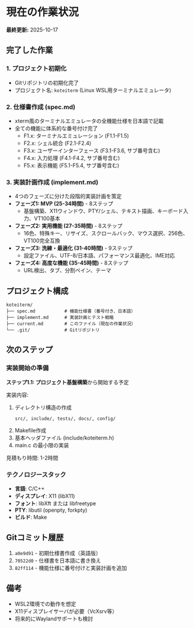 # 現在の作業状況

**最終更新:** 2025-10-17

## 完了した作業

### 1. プロジェクト初期化
- Gitリポジトリの初期化完了
- プロジェクト名: `koteiterm` (Linux WSL用ターミナルエミュレータ)

### 2. 仕様書作成 (spec.md)
- xterm風のターミナルエミュレータの全機能仕様を日本語で記載
- 全ての機能に体系的な番号付け完了
  - F1.x: ターミナルエミュレーション (F1.1-F1.5)
  - F2.x: シェル統合 (F2.1-F2.4)
  - F3.x: ユーザーインターフェース (F3.1-F3.6, サブ番号含む)
  - F4.x: 入力処理 (F4.1-F4.2, サブ番号含む)
  - F5.x: 表示機能 (F5.1-F5.4, サブ番号含む)

### 3. 実装計画作成 (implement.md)
- 4つのフェーズに分けた段階的実装計画を策定
- **フェーズ1: MVP (25-34時間)** - 8ステップ
  - 基盤構築、X11ウィンドウ、PTY/シェル、テキスト描画、キーボード入力、VT100基本
- **フェーズ2: 実用機能 (27-35時間)** - 8ステップ
  - 16色、特殊キー、リサイズ、スクロールバック、マウス選択、256色、VT100完全互換
- **フェーズ3: 洗練・最適化 (31-40時間)** - 9ステップ
  - 設定ファイル、UTF-8/日本語、パフォーマンス最適化、IME対応
- **フェーズ4: 高度な機能 (35-45時間)** - 8ステップ
  - URL検出、タブ、分割ペイン、テーマ

## プロジェクト構成

```
koteiterm/
├── spec.md           # 機能仕様書（番号付き、日本語）
├── implement.md      # 実装計画とテスト戦略
├── current.md        # このファイル（現在の作業状況）
└── .git/             # Gitリポジトリ
```

## 次のステップ

### 実装開始の準備
**ステップ1.1: プロジェクト基盤構築**から開始する予定

実装内容:
1. ディレクトリ構造の作成
   ```
   src/, include/, tests/, docs/, config/
   ```
2. Makefile作成
3. 基本ヘッダファイル (include/koteiterm.h)
4. main.c の最小限の実装

見積もり時間: 1-2時間

### テクノロジースタック
- **言語**: C/C++
- **ディスプレイ**: X11 (libX11)
- **フォント**: libXft または libfreetype
- **PTY**: libutil (openpty, forkpty)
- **ビルド**: Make

## Gitコミット履歴

1. `a0e9d91` - 初期仕様書作成（英語版）
2. `70522d0` - 仕様書を日本語に書き換え
3. `82ff114` - 機能仕様に番号付けと実装計画を追加

## 備考

- WSL2環境での動作を想定
- X11ディスプレイサーバが必要（VcXsrv等）
- 将来的にWaylandサポートも検討

